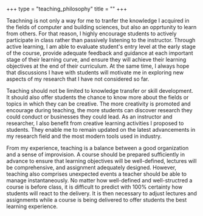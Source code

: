 +++
type = "teaching_philosophy"
title = ""
+++

Teachning is not only a way for me to tranfer the knowledge I acquired in the fields of computer and building sciences, but also an opprtunity to learn from others. For that reason, I highly encourage students to actively participate in class rather than passively listening to the instructor. Through active learning, I am able to evaluate student's entry level at the early stage of the course, provide adequate feedback and guidance at each important stage of their learning curve, and ensure they will achieve their learning objectives at the end of their curriculum. At the same time, I always hope that discussions I have with students will motivate me in exploring new aspects of my research that I have not considered so far.

Teaching should not be limited to knowledge transfer or skill development. It should also offer students the chance to know more about the fields or topics in which they can be creative. The more creativity is promoted and encourage during teaching, the more students can discover research they could conduct or businesses they could lead. As an instructor and researcher, I also benefit from creative learning activities I proposed to students. They enable me to remain updated on the latest advancements in my research field and the most modern tools used in industry.

From my experience, teaching is a balance between a good organization and a sense of improvision. A course should be prepared sufficiently in advance to ensure that learning objectives will be well-defined, lectures will be comprehensive, and assignment adequately designed. However, teaching also comprises unexpected events a teacher should be able to manage instantaneously. No matter how well-defined and well-structred a course is before class, it is difficult to predict with 100% certainty how students will react to the delivery. It is then necessary to adjust lectures and assignments while a course is being delivered to offer students the best learning experience.     



